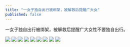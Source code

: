 ```yaml
---
title: "一女子独自出行被绑架，被解救后提醒广大女"
published: false
---
```

一女子独自出行被绑架，被解救后提醒广大女性不要独自出行。

![](./1.jpg)
![](./2.jpg)
![](./3.jpg)
![](./4.jpg)
![](./5.jpg)
![](./6.jpg)
![](./7.jpg)
![](./8.jpg)
![](./9.jpg)
